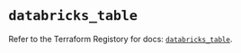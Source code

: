 # `databricks_table`

Refer to the Terraform Registory for docs: [`databricks_table`](https://www.terraform.io/docs/providers/databricks/r/table).
